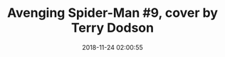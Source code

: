 ---
tags:
- marvel
- dc comics
- spider-man
- captain marvel
date: 2018-11-24 02:00:55
syndicated:
- type: tumblr
  url: https://ireadcomicbooks.tumblr.com/post/180429626176
- type: twitter
  url: https://twitter.com/roytang/statuses/1066149636451311618/
title: 'Avenging Spider-Man #9, cover by Terry Dodson'
---